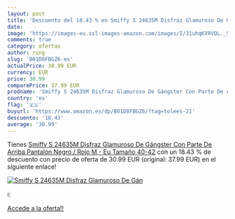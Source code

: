 ```yaml
---
layout: post
title: 'Descuento del 18.43 % en Smiffy S 24635M Disfraz Glamuroso De Gán'
date: 
image: 'https://images-eu.ssl-images-amazon.com/images/I/31uhqKVRVQL._SL200_.jpg'
comments: true
category: ofertas
author: ring
slug: 'B01D8FBGZ6-es'
actualPrice: 30.99 EUR
currency: EUR
price: 30.99
comparePrice: 37.99 EUR
prodname: 'Smiffy S 24635M Disfraz Glamuroso De Gángster Con Parte De Arriba  Pantalón  Negro / Rojo  M - Eu Tamaño 40-42'
country: 'es'
flag: '🇪🇸'
buyurl: 'https://www.amazon.es/dp/B01D8FBGZ6/?tag=tolees-21'
descuento: '18.43'
average: '30.99'
---
```


Tienes [Smiffy S 24635M Disfraz Glamuroso De Gángster Con Parte De Arriba  Pantalón  Negro / Rojo  M - Eu Tamaño 40-42](https://www.amazon.es/dp/B01D8FBGZ6/?tag=tolees-21) con un 18.43 % de descuento con precio de oferta de 30.99 EUR (original: 37.99 EUR) en el siguiente enlace!

[![Smiffy S 24635M Disfraz Glamuroso De Gán](https://images-eu.ssl-images-amazon.com/images/I/31uhqKVRVQL._SL200_.jpg)](https://www.amazon.es/dp/B01D8FBGZ6/?tag=tolees-21)

ℹ️:


[Accede a la oferta!!](https://www.amazon.es/dp/B01D8FBGZ6/?tag=tolees-21)
